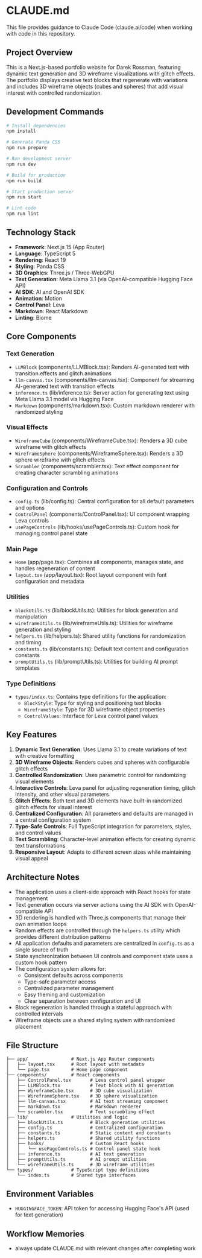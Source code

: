 # CLAUDE.md

This file provides guidance to Claude Code (claude.ai/code) when working with code in this repository.

## Project Overview

This is a Next.js-based portfolio website for Darek Rossman, featuring dynamic text generation and 3D wireframe visualizations with glitch effects. The portfolio displays creative text blocks that regenerate with variations and includes 3D wireframe objects (cubes and spheres) that add visual interest with controlled randomization.

## Development Commands

```bash
# Install dependencies
npm install

# Generate Panda CSS
npm run prepare

# Run development server
npm run dev

# Build for production
npm run build

# Start production server
npm run start

# Lint code
npm run lint
```

## Technology Stack

- **Framework**: Next.js 15 (App Router)
- **Language**: TypeScript 5
- **Rendering**: React 19
- **Styling**: Panda CSS
- **3D Graphics**: Three.js / Three-WebGPU
- **Text Generation**: Meta Llama 3.1 (via OpenAI-compatible Hugging Face API)
- **AI SDK**: AI and OpenAI SDK
- **Animation**: Motion
- **Control Panel**: Leva
- **Markdown**: React Markdown
- **Linting**: Biome

## Core Components

### Text Generation

- `LLMBlock` (components/LLMBlock.tsx): Renders AI-generated text with transition effects and glitch animations
- `llm-canvas.tsx` (components/llm-canvas.tsx): Component for streaming AI-generated text with transition effects
- `inference.ts` (lib/inference.ts): Server action for generating text using Meta Llama 3.1 model via Hugging Face
- `Markdown` (components/markdown.tsx): Custom markdown renderer with randomized styling

### Visual Effects

- `WireframeCube` (components/WireframeCube.tsx): Renders a 3D cube wireframe with glitch effects
- `WireframeSphere` (components/WireframeSphere.tsx): Renders a 3D sphere wireframe with glitch effects
- `Scrambler` (components/scrambler.tsx): Text effect component for creating character scrambling animations

### Configuration and Controls

- `config.ts` (lib/config.ts): Central configuration for all default parameters and options
- `ControlPanel` (components/ControlPanel.tsx): UI component wrapping Leva controls
- `usePageControls` (lib/hooks/usePageControls.ts): Custom hook for managing control panel state

### Main Page

- `Home` (app/page.tsx): Combines all components, manages state, and handles regeneration of content
- `layout.tsx` (app/layout.tsx): Root layout component with font configuration and metadata

### Utilities

- `blockUtils.ts` (lib/blockUtils.ts): Utilities for block generation and manipulation
- `wireframeUtils.ts` (lib/wireframeUtils.ts): Utilities for wireframe generation and styling
- `helpers.ts` (lib/helpers.ts): Shared utility functions for randomization and timing
- `constants.ts` (lib/constants.ts): Default text content and configuration constants
- `promptUtils.ts` (lib/promptUtils.ts): Utilities for building AI prompt templates

### Type Definitions

- `types/index.ts`: Contains type definitions for the application:
  - `BlockStyle`: Type for styling and positioning text blocks
  - `WireframeStyle`: Type for 3D wireframe object properties
  - `ControlValues`: Interface for Leva control panel values

## Key Features

1. **Dynamic Text Generation**: Uses Llama 3.1 to create variations of text with creative formatting
2. **3D Wireframe Objects**: Renders cubes and spheres with configurable glitch effects
3. **Controlled Randomization**: Uses parametric control for randomizing visual elements
4. **Interactive Controls**: Leva panel for adjusting regeneration timing, glitch intensity, and other visual parameters
5. **Glitch Effects**: Both text and 3D elements have built-in randomized glitch effects for visual interest
6. **Centralized Configuration**: All parameters and defaults are managed in a central configuration system
7. **Type-Safe Controls**: Full TypeScript integration for parameters, styles, and control values
8. **Text Scrambling**: Character-level animation effects for creating dynamic text transformations
9. **Responsive Layout**: Adapts to different screen sizes while maintaining visual appeal

## Architecture Notes

- The application uses a client-side approach with React hooks for state management
- Text generation occurs via server actions using the AI SDK with OpenAI-compatible API
- 3D rendering is handled with Three.js components that manage their own animation loops
- Random effects are controlled through the `helpers.ts` utility which provides different distribution patterns
- All application defaults and parameters are centralized in `config.ts` as a single source of truth
- State synchronization between UI controls and component state uses a custom hook pattern
- The configuration system allows for:
  - Consistent defaults across components
  - Type-safe parameter access
  - Centralized parameter management
  - Easy theming and customization
  - Clear separation between configuration and UI
- Block regeneration is handled through a stateful approach with controlled intervals
- Wireframe objects use a shared styling system with randomized placement

## File Structure

```
├── app/                # Next.js App Router components
│   ├── layout.tsx      # Root layout with metadata
│   └── page.tsx        # Home page component
├── components/         # React components
│   ├── ControlPanel.tsx       # Leva control panel wrapper
│   ├── LLMBlock.tsx           # Text block with AI generation
│   ├── WireframeCube.tsx      # 3D cube visualization
│   ├── WireframeSphere.tsx    # 3D sphere visualization
│   ├── llm-canvas.tsx         # AI text streaming component
│   ├── markdown.tsx           # Markdown renderer
│   └── scrambler.tsx          # Text scrambling effect
├── lib/                # Utilities and logic
│   ├── blockUtils.ts          # Block generation utilities
│   ├── config.ts              # Centralized configuration
│   ├── constants.ts           # Static content and constants
│   ├── helpers.ts             # Shared utility functions
│   ├── hooks/                 # Custom React hooks
│   │   └── usePageControls.ts # Control panel state hook
│   ├── inference.ts           # AI text generation
│   ├── promptUtils.ts         # AI prompt utilities
│   └── wireframeUtils.ts      # 3D wireframe utilities
└── types/              # TypeScript type definitions
    └── index.ts        # Shared type interfaces
```

## Environment Variables

- `HUGGINGFACE_TOKEN`: API token for accessing Hugging Face's API (used for text generation)

## Workflow Memories

- always update CLAUDE.md with relevant changes after completing work